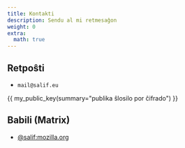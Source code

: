 ```yaml
---
title: Kontakti
description: Sendu al mi retmesaĝon
weight: 0
extra:
  math: true
---
```


## Retpoŝti

- $\texttt{mail}\texttt{@}\texttt{salif.eu}$

{{ my_public_key(summary="publika ŝlosilo por ĉifrado") }}

## Babili (Matrix)

- [@salif:mozilla.org](https://matrix.to/#/@salif:mozilla.org)
